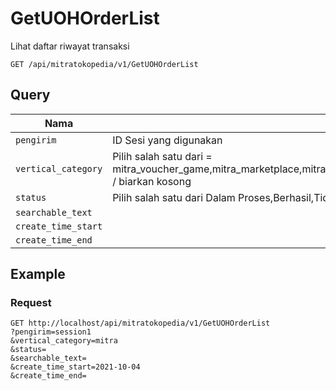 # GetUOHOrderList

Lihat daftar riwayat transaksi

```
GET /api/mitratokopedia/v1/GetUOHOrderList
```

## Query

| Nama                | Keterangan                                                                                                                                                                                                                                                                                                                                                                  |
| ------------------- | --------------------------------------------------------------------------------------------------------------------------------------------------------------------------------------------------------------------------------------------------------------------------------------------------------------------------------------------------------------------------- |
| `pengirim`          | ID Sesi yang digunakan                                                                                                                                                                                                                                                                                                                                                      |
| `vertical_category` | Pilih salah satu dari = mitra_voucher_game,mitra_marketplace,mitra_b2b2c,mitra_pulsa,mitra_paket_data,mitra_listrik_pln,mitra_angsuran_kredit,mitra_air_pdam,mitra_bpjs,mitra_telkom,mitra_internet_tv_kabel,mitra_tagihan,mitra_donasi,mitra_pajak,mitra_samsat,mitra_emoney,mitra_gas_pgn,mitra_pasca_bayar,mitra_penerimaan_negara,mitra_dompet_digital / biarkan kosong |
| `status`            | Pilih salah satu dari Dalam Proses,Berhasil,Tidak Berhasil atau biarkan kosong                                                                                                                                                                                                                                                                                              |
| `searchable_text`   |
| `create_time_start` |
| `create_time_end`   |

## Example

### Request

```
GET http://localhost/api/mitratokopedia/v1/GetUOHOrderList
?pengirim=session1
&vertical_category=mitra
&status=
&searchable_text=
&create_time_start=2021-10-04
&create_time_end=
```
